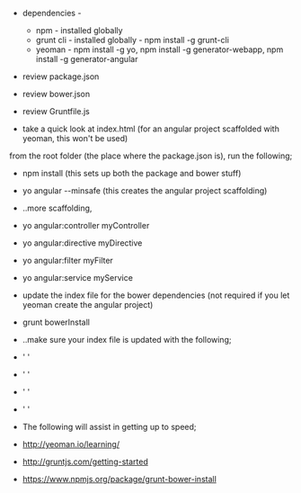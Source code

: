 * dependencies - 
  *   npm - installed globally
  *   grunt cli - installed globally - npm install -g grunt-cli
  *   yeoman - npm install -g yo, npm install -g generator-webapp, npm install -g generator-angular

* review package.json

* review bower.json

* review Gruntfile.js

* take a quick look at index.html (for an angular project scaffolded with yeoman, this won't be used)

from the root folder (the place where the package.json is), run the following;
* npm install (this sets up both the package and bower stuff)
* yo angular --minsafe (this creates the angular project scaffolding)
* ..more scaffolding,
* yo angular:controller myController
* yo angular:directive myDirective
* yo angular:filter myFilter
* yo angular:service myService

* update the index file for the bower dependencies (not required if you let yeoman create the angular project)
* grunt bowerInstall
* ..make sure your index file is updated with the following;
* ' <!-- bower:css -->  '
* ' <!-- endbower -->    '

* ' <!-- bower:js -->   '
* ' <!-- endbower -->	'


* The following will assist in getting up to speed;
* http://yeoman.io/learning/
* http://gruntjs.com/getting-started
* https://www.npmjs.org/package/grunt-bower-install



